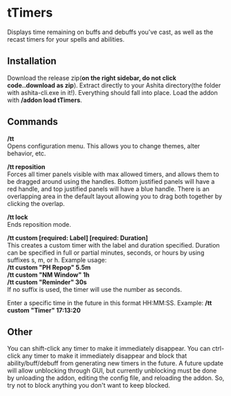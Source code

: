 # tTimers
Displays time remaining on buffs and debuffs you've cast, as well as the recast timers for your spells and abilities.

## Installation
Download the release zip(**on the right sidebar, do not click code..download as zip**). Extract directly to your Ashita directory(the folder with ashita-cli.exe in it!). Everything should fall into place. Load the addon with **/addon load tTimers**.

## Commands

**/tt**<br>
Opens configuration menu.  This allows you to change themes, alter behavior, etc.

**/tt reposition**<br>
Forces all timer panels visible with max allowed timers, and allows them to be dragged around using the handles.  Bottom justified panels will have a red handle, and top justified panels will have a blue handle.  There is an overlapping area in the default layout allowing you to drag both together by clicking the overlap.

**/tt lock**<br>
Ends reposition mode.

**/tt custom [required: Label] [required: Duration]**<br>
This creates a custom timer with the label and duration specified.  Duration can be specified in full or partial minutes, seconds, or hours by using suffixes s, m, or h.  Example usage:<br>
**/tt custom "PH Repop" 5.5m**<br>
**/tt custom "NM Window" 1h**<br>
**/tt custom "Reminder" 30s**<br>
If no suffix is used, the timer will use the number as seconds.

Enter a specific time in the future in this format HH:MM:SS. Example:
**/tt custom "Timer" 17:13:20**<br>

## Other
You can shift-click any timer to make it immediately disappear.  You can ctrl-click any timer to make it immediately disappear and block that ability/buff/debuff from generating new timers in the future.  A future update will allow unblocking through GUI, but currently unblocking must be done by unloading the addon, editing the config file, and reloading the addon.  So, try not to block anything you don't want to keep blocked.